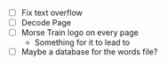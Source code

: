 - [ ] Fix text overflow
- [ ] Decode Page
- [ ] Morse Train logo on every page
   - Something for it to lead to
- [ ] Maybe a database for the words file?
